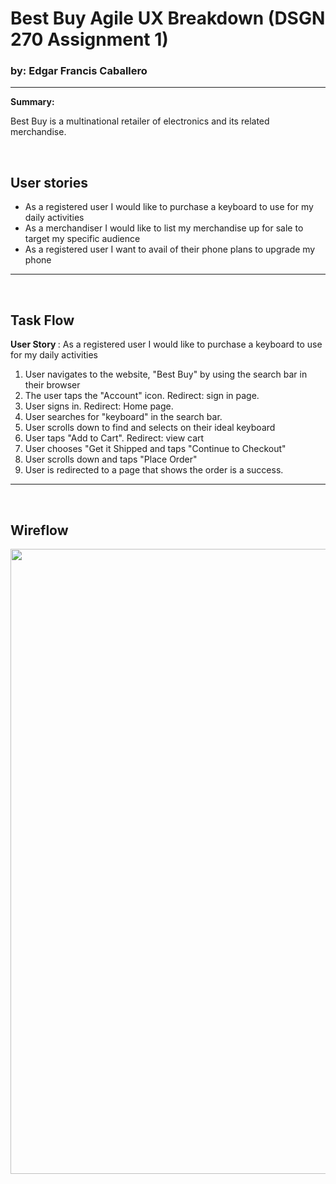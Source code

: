 


<h1><strong>Best Buy Agile UX Breakdown </strong> (DSGN 270 Assignment 1) </h1>
<h3>by: Edgar Francis Caballero </h3>
<hr>
<strong> Summary: </strong>

Best Buy is a multinational retailer of electronics and its related merchandise. 


<br>

## User stories 
 - As a registered user I would like to purchase a keyboard to use for my daily activities
  - As a merchandiser I would like to list my merchandise up for sale to target my specific audience 
   - As a registered user I want to avail of their phone plans to upgrade my phone
<hr>
<br>

## Task Flow
<strong> User Story </strong>: As a registered user I would like to purchase a keyboard to use for my daily activities
1. User navigates to the website, "Best Buy" by using the search bar in their browser
2. The user taps the "Account" icon. Redirect: sign in page.
3. User signs in. Redirect: Home page.
4. User searches for "keyboard" in the search bar.
5. User scrolls down to find and selects on their ideal keyboard
6. User taps "Add to Cart". Redirect: view cart
7. User chooses "Get it Shipped and taps "Continue to Checkout"
8. User scrolls down and taps "Place Order"
9. User is redirected to a page that shows the order is a success.

<hr>
<br>

## Wireflow
<img src="https://github.com/TSEidolon/dsgn270-a1/blob/b6dad8e7c2ac2525177c18d8816651398b944b83/images/bestbuy-wireframe1.png" width="800" height="1000"/>


